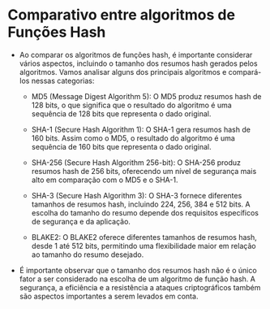 # Comparativo entre algoritmos de Funções Hash

* Ao comparar os algoritmos de funções hash, é importante considerar vários aspectos, incluindo o tamanho dos resumos hash gerados pelos algoritmos. Vamos analisar alguns dos principais algoritmos e compará-los nessas categorias:

  -   MD5 (Message Digest Algorithm 5): O MD5 produz resumos hash de 128 bits, o que significa que o resultado do algoritmo é uma sequência de 128 bits que representa o dado original.

  -  SHA-1 (Secure Hash Algorithm 1): O SHA-1 gera resumos hash de 160 bits. Assim como o MD5, o resultado do algoritmo é uma sequência de 160 bits que representa o dado original.

  - SHA-256 (Secure Hash Algorithm 256-bit): O SHA-256 produz resumos hash de 256 bits, oferecendo um nível de segurança mais alto em comparação com o MD5 e o SHA-1.

  - SHA-3 (Secure Hash Algorithm 3): O SHA-3 fornece diferentes tamanhos de resumos hash, incluindo 224, 256, 384 e 512 bits. A escolha do tamanho do resumo depende dos requisitos específicos de segurança e da aplicação.

  - BLAKE2: O BLAKE2 oferece diferentes tamanhos de resumos hash, desde 1 até 512 bits, permitindo uma flexibilidade maior em relação ao tamanho do resumo desejado.

* É importante observar que o tamanho dos resumos hash não é o único fator a ser considerado na escolha de um algoritmo de função hash. A segurança, a eficiência e a resistência a ataques criptográficos também são aspectos importantes a serem levados em conta.